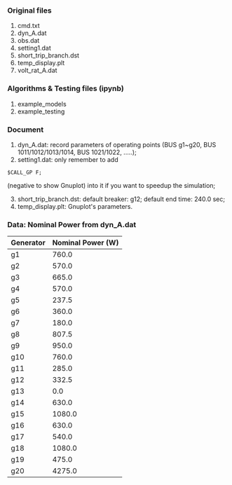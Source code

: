 ### Original files
1. cmd.txt
2. dyn_A.dat
3. obs.dat
4. setting1.dat
5. short\_trip_branch.dst
6. temp_display.plt
7. volt\_rat_A.dat

### Algorithms & Testing files (ipynb)
1. example_models
2. example_testing

### Document
1. dyn_A.dat: record parameters of operating points (BUS g1~g20, BUS 1011/1012/1013/1014, BUS 1021/1022, .....);
2. setting1.dat: only remember to add 
```shell
$CALL_GP F;
```
(negative to show Gnuplot) into it if you want to speedup the simulation;

3. short\_trip_branch.dst: default breaker: g12; default end time: 240.0 sec;
4. temp_display.plt: Gnuplot's parameters.

### Data: Nominal Power from dyn_A.dat
| Generator | Nominal Power (W) |
|-----------|-------------------|
| g1        | 760.0             |
| g2        | 570.0             |
| g3        | 665.0             |
| g4        | 570.0             |
| g5        | 237.5             |
| g6        | 360.0             |
| g7        | 180.0             |
| g8        | 807.5             |
| g9        | 950.0             |
| g10       | 760.0             |
| g11       | 285.0             |
| g12       | 332.5             |
| g13       | 0.0               |
| g14       | 630.0             |
| g15       | 1080.0            |
| g16       | 630.0             |
| g17       | 540.0             |
| g18       | 1080.0            |
| g19       | 475.0             |
| g20       | 4275.0            |
